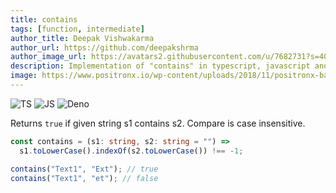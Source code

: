 ```yaml
---
title: contains
tags: [function, intermediate]
author_title: Deepak Vishwakarma
author_url: https://github.com/deepakshrma
author_image_url: https://avatars2.githubusercontent.com/u/7682731?s=400
description: Implementation of "contains" in typescript, javascript and deno.
image: https://www.positronx.io/wp-content/uploads/2018/11/positronx-banner-1152-1.jpg
---
```


![TS](https://img.shields.io/badge/supports-typescript-blue.svg?style=flat-square)
![JS](https://img.shields.io/badge/supports-javascript-yellow.svg?style=flat-square)
![Deno](https://img.shields.io/badge/supports-deno-green.svg?style=flat-square)

Returns `true` if given string s1 contains s2. Compare is case insensitive.

```ts
const contains = (s1: string, s2: string = "") =>
  s1.toLowerCase().indexOf(s2.toLowerCase()) !== -1;
```

```ts
contains("Text1", "Ext"); // true
contains("Text1", "et"); // false
```
